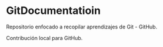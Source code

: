 # GitDocumentatioin

Repositorio enfocado a recopilar aprendizajes de Git - GitHub.

Contribución local para GitHub.
